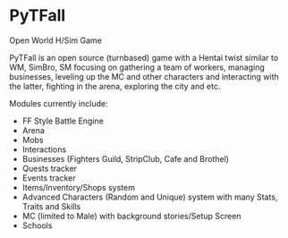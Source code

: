 # PyTFall
Open World H/Sim Game

PyTFall is an open source (turnbased) game with a Hentai twist similar to WM, SimBro, SM focusing on 
gathering a team of workers, managing businesses, leveling up the MC and other characters and interacting with the latter,
fighting in the arena, exploring the city and etc.

Modules currently include:

- FF Style Battle Engine
- Arena
- Mobs
- Interactions
- Businesses (Fighters Guild, StripClub, Cafe and Brothel)
- Quests tracker
- Events tracker
- Items/Inventory/Shops system
- Advanced Characters (Random and Unique) system with many Stats, Traits and Skills
- MC (limited to Male) with background stories/Setup Screen
- Schools



